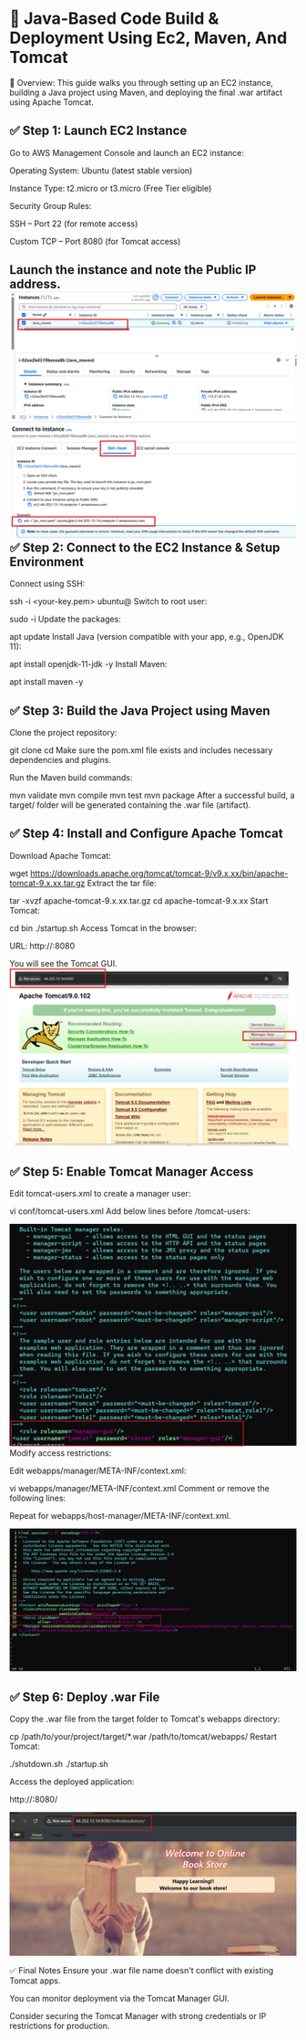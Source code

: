 📄 Java-Based Code Build & Deployment Using Ec2, Maven, And Tomcat
====================================================================
🧩 Overview:
This guide walks you through setting up an EC2 instance, building a Java project using Maven, and deploying the final .war artifact using Apache Tomcat.

✅ Step 1: Launch EC2 Instance
-------------------------------
Go to AWS Management Console and launch an EC2 instance:

Operating System: Ubuntu (latest stable version)

Instance Type: t2.micro or t3.micro (Free Tier eligible)

Security Group Rules:

SSH – Port 22 (for remote access)

Custom TCP – Port 8080 (for Tomcat access)

Launch the instance and note the Public IP address.
![](javaimgs/1.png)
![](javaimgs/2.png)
✅ Step 2: Connect to the EC2 Instance & Setup Environment
----------------------------------------------------------
Connect using SSH:

ssh -i <your-key.pem> ubuntu@<your-ec2-public-ip>
Switch to root user:

sudo -i
Update the packages:

apt update
Install Java (version compatible with your app, e.g., OpenJDK 11):

apt install openjdk-11-jdk -y
Install Maven:

apt install maven -y

✅ Step 3: Build the Java Project using Maven
----------------------------------------------
Clone the project repository:

git clone <repository-URL>
cd <project-directory>
Make sure the pom.xml file exists and includes necessary dependencies and plugins.

Run the Maven build commands:

mvn validate
mvn compile
mvn test
mvn package
After a successful build, a target/ folder will be generated containing the .war file (artifact).

✅ Step 4: Install and Configure Apache Tomcat
-----------------------------------------------
Download Apache Tomcat:

wget https://downloads.apache.org/tomcat/tomcat-9/v9.x.xx/bin/apache-tomcat-9.x.xx.tar.gz
Extract the tar file:

tar -xvzf apache-tomcat-9.x.xx.tar.gz
cd apache-tomcat-9.x.xx
Start Tomcat:

cd bin
./startup.sh
Access Tomcat in the browser:

URL: http://<ec2-public-ip>:8080

You will see the Tomcat GUI.
![](javaimgs/16.png)

✅ Step 5: Enable Tomcat Manager Access
----------------------------------------
Edit tomcat-users.xml to create a manager user:

vi conf/tomcat-users.xml
Add below lines before /tomcat-users:

<role rolename="manager-gui"/>
<user username="admin" password="admin" roles="manager-gui"/>


![](javaimgs/20.png)
Modify access restrictions:

Edit webapps/manager/META-INF/context.xml:

vi webapps/manager/META-INF/context.xml
Comment or remove the following lines:

<!--
Valve className="org.apache.catalina.valves.RemoteAddrValve"
       allow="127\.\d+\.\d+\.\d+|::1" />
-->
Repeat for webapps/host-manager/META-INF/context.xml.

![](javaimgs/23.png)

✅ Step 6: Deploy .war File
----------------------------
Copy the .war file from the target folder to Tomcat's webapps directory:

cp /path/to/your/project/target/*.war /path/to/tomcat/webapps/
Restart Tomcat:

./shutdown.sh
./startup.sh

Access the deployed application:

  http://<ec2-public-ip>:8080/<your-app-name>

  ![](javaimgs/30.png)

✅ Final Notes
Ensure your .war file name doesn't conflict with existing Tomcat apps.

You can monitor deployment via the Tomcat Manager GUI.

Consider securing the Tomcat Manager with strong credentials or IP restrictions for production.
